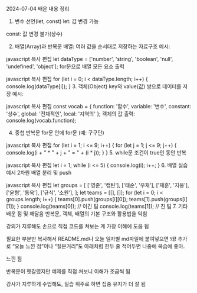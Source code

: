 2024-07-04 배운 내용 정리
1. 변수 선언(let, const)
let: 값 변경 가능

const: 값 변경 불가(상수)

2. 배열(Array)과 반복문
배열: 여러 값을 순서대로 저장하는 자료구조
예시:

javascript
복사
편집
let dataType = ['number', 'string', 'boolean', 'null', 'undefined', 'object'];
for문으로 배열 모든 요소 출력

javascript
복사
편집
for (let i = 0; i < dataType.length; i++) {
  console.log(dataType[i]);
}
3. 객체(Object)
key와 value(값) 쌍으로 데이터를 저장
예시:

javascript
복사
편집
const vocab = {
  function: '함수',
  variable: '변수',
  constant: '상수',
  global: '전체적인',
  local: '지역의'
};
객체의 값 출력: console.log(vocab.function);

4. 중첩 반복문
for문 안에 for문
(예: 구구단)

javascript
복사
편집
for (let i = 1; i <= 9; i++) {
  for (let j = 1; j <= 9; j++) {
    console.log(i + " * " + j + " = " + (i * j));
  }
}
5. while문
조건이 true인 동안 반복

javascript
복사
편집
let i = 1;
while (i <= 5) {
  console.log(i);
  i++;
}
6. 배열 실습 예시
2차원 배열 분리 및 push

javascript
복사
편집
let groups = [
  ['영준', '캡틴'],
  ['태순', '우재'],
  ['재훈', '지웅'],
  ['윤형', '동욱'],
  ['규식', '소원'],
];
let teams = [[], []];
for (let i = 0; i < groups.length; i++) {
  teams[0].push(groups[i][0]);
  teams[1].push(groups[i][1]);
}
console.log(teams[0]); // 이긴 팀
console.log(teams[1]); // 진 팀
7. 기타 배운 점 및 깨달음
반복문, 객체, 배열의 기본 구조와 활용법을 익힘

강의가 지루해도 손으로 직접 코드를 쳐보는 게 가장 이해에 도움 됨

필요한 부분만 복사해서 README.md나 오늘 일자별 md파일에 붙여넣으면 돼!
추가로 “오늘 느낀 점”이나 “질문거리”도 아래처럼 한두 줄 적어두면 나중에 복습에 좋아.

느낀 점

반복문이 헷갈렸지만 예제를 직접 쳐보니 이해가 조금씩 됨

강사가 지루하게 수업해도, 실습 위주로 하면 집중 유지가 더 잘 됨